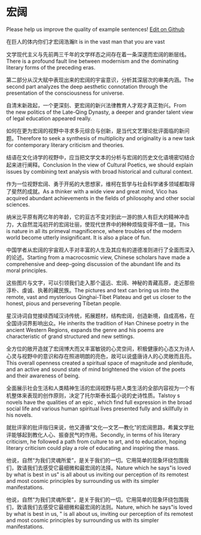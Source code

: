 # 宏阔

Please help us improve the quality of example sentences! [Edit on Github](https://github.com/jiyushe/jiyu-example-sentence-source/blob/main/chinese/hongkuo.md)

<p><span class="chinese">在巨人的体内你们才宏阔浩瀚</span><span class="english">It is in the vast man that you are vast</span></p>

<p><span class="chinese">文学现代主义与先前两三千年的文学样态之间存在着一条深邃而宏阔的断层线。</span><span class="english">There is a profound fault line between modernism and the dominating literary forms of the preceding eras.</span></p>

<p><span class="chinese">第二部分从汉大赋中表现出来的宏阔的宇宙意识，分析其深层次的审美内涵。</span><span class="english">The second part analyzes the deep aesthetic connotation through the presentation of the consciousness for universe.</span></p>

<p><span class="chinese">自清末新政起，一个更深刻、更宏阔的新兴法律教育人才观才真正勃兴。</span><span class="english">From the new politics of the Late-Qing Dynasty, a deeper and grander talent view of legal education appeared really.</span></p>

<p><span class="chinese">如何在更为宏阔的视野中寻求多元综合与创新，是当代文艺理论批评面临的新问题。</span><span class="english">Therefore to seek a synthesis of multiplicity and originality is a new task for contemporary literary criticism and theories.</span></p>

<p><span class="chinese">结语在文化诗学的视野中，应当把文学文本的分析与宏阔的历史文化语境密切结合起来进行阐释。</span><span class="english">Conclusion In the view of Cultural Poetics, we should explain issues by combining text analysis with broad historical and cultural context.</span></p>

<p><span class="chinese">作为一位视野宏阔、勇于开拓的大思想家，维柯在哲学与社会科学诸多领域都取得了斐然的成就。</span><span class="english">As a thinker with a wide view and great mind, Vico has acquired abundant achievements in the fields of philosophy and other social sciences.</span></p>

<p><span class="chinese">纳米比平原有两亿年的年龄，它的亘古不变对到此一游的旅人有巨大的精神冲击力，大自然混沌初开的宏阔壮丽，使现代世界中的种种烦恼变得不值一提。</span><span class="english">This is nature in all its primeval magnificence, where troubles of the modern world become utterly insignificant. It is also a place of fun.</span></p>

<p><span class="chinese">中国学者从宏阔的宇宙观人手对丰富的人生及其应有的道德准则进行了全面而深入的论述。</span><span class="english">Starting from a macrocosmic view, Chinese scholars have made a comprehensive and deep-going discussion of the abundant life and its moral principles.</span></p>

<p><span class="chinese">这些图片与文字，可以引领我们走入那个遥远、宏阔、神秘的青藏高原，走近那些淳朴、虔诚、执著的藏民族。</span><span class="english">The pictures and text can bring us into the remote, vast and mysterious Qinghai-Tibet Plateau and get us closer to the honest, pious and persevering Tibetan people.</span></p>

<p><span class="chinese">星汉诗词自觉接续西域汉诗传统，拓展题材，结构宏阔，创造新境，自成高格，在全国诗词界影响出众。</span><span class="english">He inherits the tradition of Han Chinese poetry in the ancient Western Regions, expands the genre and his poems are characteristic of grand structured and new settings.</span></p>

<p><span class="chinese">全方位的敞开造就了宏阔博大而又丰富敏锐的心灵空间，积极健康的心态又为诗人心灵与视野中的意识和存在照进明朗的亮色，故可以说盛唐诗人的心灵敞而且亮。</span><span class="english">This overall openness created a spiritual space of magnitude and plenitude, and an active and sound state of mind brightened the vision of the poets and their awareness of being.</span></p>

<p><span class="chinese">全面展示社会生活和人类精神生活的宏阔视野与把人类生活的全部内容视为一个有机整体来表现的创作原则，决定了托尔斯泰长篇小说的史诗性质。</span><span class="english">Talstoy s novels have the qualities of an epic , which find full expression in the broad social life and various human spiritual lives presented fully and skillfully in his novels.</span></p>

<p><span class="chinese">就批评家的批评指归来说，他又遵循“文化―文艺―教化”的宏阔思路，希冀文学批评能够起到教化人心、振奋民气的作用。</span><span class="english">Secondly, in terms of his literary criticism, he followed a path from culture to art, and to education, hoping literary criticism could play a role of educating and inspiring the mass.</span></p>

<p><span class="chinese">他说，自然“为我们灵魂所爱”，是关于我们的一切。它用简单的现象环绕包围我们，敦请我们去感受它最细微和最宏阔的法择。</span><span class="english">Nature which he says"is loved by what is best in us" is all about us inviting our perception of its remotest and most cosmic principles by surrounding us with its simpler manifestations.</span></p>

<p><span class="chinese">他说，自然“为我们灵魂所爱”，是关于我们的一切。它用简单的现象环绕包围我们，敦请我们去感受它最细微和最宏阔的法则。</span><span class="english">Nature, which he says"is loved by what is best in us, " is all about us, inviting our perception of its remotest and most cosmic principles by surrounding us with its simpler manifestations.</span></p>

